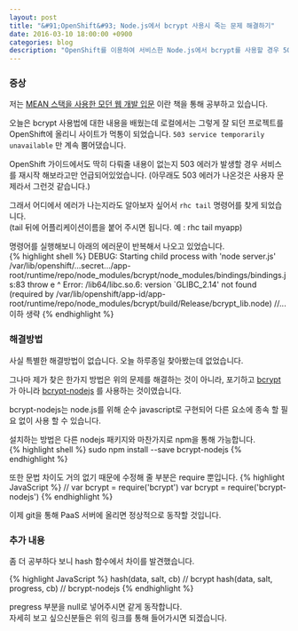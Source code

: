 ```yaml
---
layout: post
title: "&#91;OpenShift&#93; Node.js에서 bcrypt 사용시 죽는 문제 해결하기"
date: 2016-03-10 18:00:00 +0900
categories: blog
description: "OpenShift를 이용하여 서비스한 Node.js에서 bcrypt를 사용할 경우 503 에러로 죽는 문제를 해결하는 방법에 대해 알아보도록 하겠습니다"
---
```


### 증상

저는 [MEAN 스택을 사용한 모던 웹 개발 입문][book] 이란 책을 통해 공부하고 있습니다.  

오늘은 bcrypt 사용법에 대한 내용을 배웠는데
로컬에서는 그렇게 잘 되던 프로젝트를 OpenShift에 올리니 사이트가 먹통이 되었습니다.
`503 service temporarily unavailable` 만 계속 뿜어댔습니다.  

OpenShift 가이드에서도 딱히 다뤄줄 내용이 없는지 503 에러가 발생할 경우 서비스를 재시작 해보라고만 언급되어있었습니다.
(아무래도 503 에러가 나온것은 사용자 문제라서 그런것 같습니다.)

그래서 어디에서 에러가 나는지라도 알아보자 싶어서 `rhc tail` 명령어를 찾게 되었습니다.  
(tail 뒤에 어플리케이션이름을 붙어 주시면 됩니다. 예 : rhc tail myapp)

명령어를 실행해보니 아래의 에러문이 반복해서 나오고 있었습니다.  
{% highlight shell %}
DEBUG: Starting child process with 'node server.js'
/var/lib/openshift/...secret.../app-root/runtime/repo/node_modules/bcrypt/node_modules/bindings/bindings.js:83
throw e
^
Error: /lib64/libc.so.6: version `GLIBC_2.14' not found (required by /var/lib/openshift/app-id/app-root/runtime/repo/node_modules/bcrypt/build/Release/bcrypt_lib.node)
//... 이하 생략
{% endhighlight %}  

### 해결방법

사실 특별한 해결방법이 없습니다. 오늘 하루종일 찾아봤는데 없었습니다.  

그나마 제가 찾은 한가지 방법은 위의 문제를 해결하는 것이 아니라, 포기하고 [bcrypt][bcrypt] 가 아니라 [bcrypt-nodejs][bcrypt-nodejs] 를 사용하는 것이였습니다.

bcrypt-nodejs는 node.js를 위해 순수 javascript로 구현되어 다른 요소에 종속 할 필요 없이 사용 할 수 있습니다.

설치하는 방법은 다른 nodejs 패키지와 마찬가지로 npm을 통해 가능합니다.  
{% highlight shell %}
sudo npm install --save bcrypt-nodejs
{% endhighlight %}

또한 문법 차이도 거의 없기 때문에 수정해 줄 부분은 require 뿐입니다.
{% highlight JavaScript %}
// var bcrypt = require('bcrypt')
var bcrypt = require('bcrypt-nodejs')
{% endhighlight %}

이제 git을 통해 PaaS 서버에 올리면 정상적으로 동작할 것입니다.

### 추가 내용

좀 더 공부하다 보니 hash 함수에서 차이를 발견했습니다.  

{% highlight JavaScript %}
hash(data, salt, cb) // bcrypt
hash(data, salt, progress, cb) // bcrypt-nodejs
{% endhighlight %}

pregress 부분을 null로 넣어주시면 같게 동작합니다.  
자세히 보고 싶으신분들은 위의 링크를 통해 들어가시면 되겠습니다.


[bcrypt]: https://www.npmjs.com/package/bcrypt
[bcrypt-nodejs]: https://www.npmjs.com/package/bcrypt-nodejs
[book]: http://book.naver.com/bookdb/book_detail.nhn?bid=8779083
